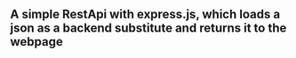 ## A simple RestApi with express.js, which loads a json as a backend substitute and returns it to the webpage
